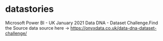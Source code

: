 # datastories
Microsoft Power BI - UK January 2021 Data DNA - Dataset Challenge.Find the Source data source here -> https://onyxdata.co.uk/data-dna-dataset-challenge/
